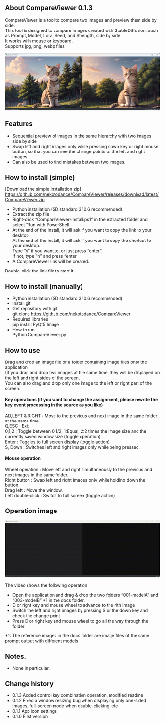 ## About CompareViewer 0.1.3
CompareViewer is a tool to compare two images and preview them side by side.  
This tool is designed to compare images created with StableDiffusion, such as Prompt, Model, Lora, Seed, and Strength, side by side.  
It works with mouse or keyboard.  
Supports jpg, png, webp files  

![CompareViewer-image](docs/CompareViewer-image.jpg)

## Features
- Sequential preview of images in the same hierarchy with two images side by side  
- Swap left and right images only while pressing down key or right mouse button, so that you can see the change points of the left and right images.  
- Can also be used to find mistakes between two images.  

## How to install (simple)
[Download the simple installation zip]  
https://github.com/nekotodance/CompareViewer/releases/download/latest/CompareViewer.zip

- Python installation (SD standard 3.10.6 recommended)  
- Extract the zip file  
- Right-click “CompareViewer-install.ps1” in the extracted folder and select “Run with PowerShell
- At the end of the install, it will ask if you want to copy the link to your desktop  
At the end of the install, it will ask if you want to copy the shortcut to your desktop.  
Type “y” if you want to, or just press “enter”.  
If not, type “n” and press “enter  
- A CompareViewer link will be created.

Double-click the link file to start it.

## How to install (manually)
- Python installation (SD standard 3.10.6 recommended)  
- Install git  
- Get repository with git  
    git clone https://github.com/nekotodance/CompareViewer
- Required libraries  
    pip install PyQt5 Image
- How to run  
    Python CompareViewer.py

## How to use
Drag and drop an image file or a folder containing image files onto the application.  
(If you drag and drop two images at the same time, they will be displayed on the left and right sides of the screen.  
You can also drag and drop only one image to the left or right part of the screen.  

#### Key operations (if you want to change the assignment, please rewrite the key event processing in the source as you like)
AD,LEFT & RIGHT : Move to the previous and next image in the same folder at the same time.  
Q,ESC : Exit  
0,1,2 : Toggle between 0:1/2, 1:Equal, 2:2 times the image size and the currently saved window size (toggle operation)  
Enter : Toggles to full screen display (toggle action)  
S, Down : Switches left and right images only while being pressed.  

#### Mouse operation
Wheel operation : Move left and right simultaneously to the previous and next images in the same folder.  
Right button : Swap left and right images only while holding down the button.  
Drag left : Move the window.  
Left double-click : Switch to full screen (toggle action)  

## Operation image
![Compareviewer-reference](docs/Compareviewer-reference.gif)

The video shows the following operation  
- Open the application and drag & drop the two folders “001-modelA” and “003-modelB” *1 in the docs folder.  
- D or right key and mouse wheel to advance to the 4th image  
- Switch the left and right images by pressing S or the down key and check the change point  
- Press D or right key and mouse wheel to go all the way through the folder  

*1: The reference images in the docs folder are image files of the same prompt output with different models

## Notes.
- None in particular.  

## Change history
- 0.1.3 Added control key combination operation, modified readme  
- 0.1.2 Fixed a window resizing bug when displaying only one-sided images, full-screen mode when double-clicking, etc  
- 0.1.1 App icon settings  
- 0.1.0 First version  
